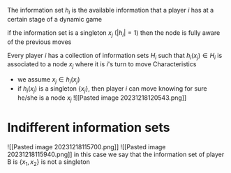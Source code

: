 
 The information set $h_i$ is the available information that a player $i$ has at a certain stage of a dynamic game

if the information set is a singleton ${x_j}$ ($|h_i| = 1$)  then the node is fully aware of the previous moves 

Every player $i$ has a collection of information sets $H_i$ such that $h_i(x_j) \in H_i$
is associated to a node $x_j$ where it is $i$'s turn to move
Characteristics 
- we assume $x_j \in h_i(x_j)$ 
- if $h_i(x_j)$ is a singleton $\{x_j\}$, then player $i$ can move knowing for sure he/she is a node $x_j$
![[Pasted image 20231218120543.png]]
# Indifferent information sets
![[Pasted image 20231218115700.png]]
![[Pasted image 20231218115940.png]]
in this case we say that the information set of player B is $\{x_1,x_2\}$ is not a singleton 




